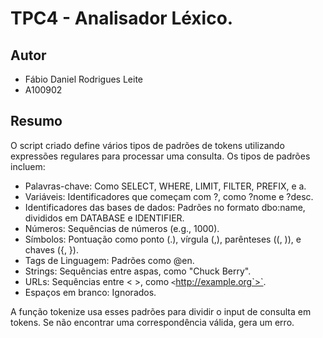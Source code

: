 # TPC4 - Analisador Léxico.

## Autor
- Fábio Daniel Rodrigues Leite
- A100902

## Resumo

O script criado define vários tipos de padrões de tokens utilizando expressões regulares para processar uma consulta.
Os tipos de padrões incluem:

- Palavras-chave: Como SELECT, WHERE, LIMIT, FILTER, PREFIX, e a.
- Variáveis: Identificadores que começam com ?, como ?nome e ?desc.
- Identificadores das bases de dados: Padrões no formato dbo:name, divididos em DATABASE e IDENTIFIER.
- Números: Sequências de números (e.g., 1000).
- Símbolos: Pontuação como ponto (.), vírgula (,), parênteses ((, )), e chaves ({, }).
- Tags de Linguagem: Padrões como @en.
- Strings: Sequências entre aspas, como "Chuck Berry".
- URLs: Sequências entre < >, como `<`http://example.org`>`.
- Espaços em branco: Ignorados.

A função tokenize usa esses padrões para dividir o input de consulta em tokens. Se não encontrar uma correspondência válida, gera um erro.

